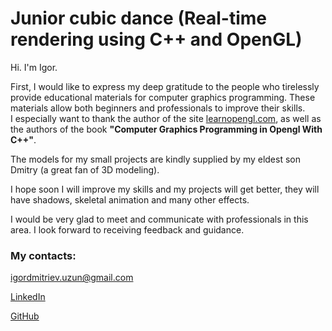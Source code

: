 <h1><strong>Junior cubic dance (Real-time rendering using C++ and OpenGL)</strong></h1>
<p>Hi. I'm Igor.</p>
<p>First, I would like to express my deep gratitude to the people who tirelessly provide educational materials for computer graphics programming. These materials allow both beginners and professionals to improve their skills. <br />I especially want to thank the author of the site <a href="https://learnopengl.com/">learnopengl.com</a>, as well as the authors of the book <strong>"Computer Graphics Programming in Opengl With C++"</strong>.</p>
<p>The models for my small projects are kindly supplied by my eldest son Dmitry (a great fan of 3D modeling).</p>
<p>I hope soon I will improve my skills and my projects will get better, they will have shadows, skeletal animation and many other effects.</p>
<p>I would be very glad to meet and communicate with professionals in this area. I look forward to receiving feedback and guidance.</p>
<h3><strong>My contacts:</strong></h3>
<p><a href="mailto:igordmitriev@gmail.com">igordmitriev.uzun@gmail.com</a></p>
<p><a href="https://www.linkedin.com/in/igor-dmitriev-uzun-27845b59/" target="_blank">LinkedIn</a></p>
<p><a href="https://github.com/Uzunig" target="_blank">GitHub</a></p>
